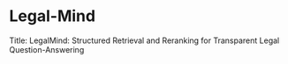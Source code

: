# Legal-Mind
Title: LegalMind: Structured Retrieval and Reranking for Transparent Legal Question-Answering
